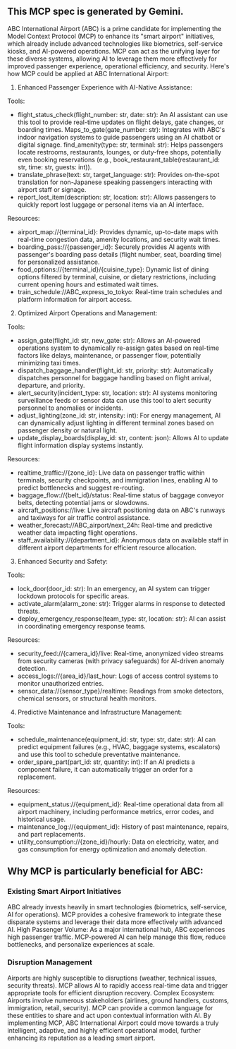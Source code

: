 
## This MCP spec is generated by Gemini.

ABC International Airport (ABC) is a prime candidate for implementing the Model Context Protocol (MCP) to enhance its "smart airport" initiatives, which already include advanced technologies like biometrics, self-service kiosks, and AI-powered operations. MCP can act as the unifying layer for these diverse systems, allowing AI to leverage them more effectively for improved passenger experience, operational efficiency, and security.
Here's how MCP could be applied at ABC International Airport:

1. Enhanced Passenger Experience with AI-Native Assistance:

Tools:
- flight_status_check(flight_number: str, date: str): An AI assistant can use this tool to provide real-time updates on flight delays, gate changes, or boarding times.
Maps_to_gate(gate_number: str): Integrates with ABC's indoor navigation systems to guide passengers using an AI chatbot or digital signage.
find_amenity(type: str, terminal: str): Helps passengers locate restrooms, restaurants, lounges, or duty-free shops, potentially even booking reservations (e.g., book_restaurant_table(restaurant_id: str, time: str, guests: int)).
- translate_phrase(text: str, target_language: str): Provides on-the-spot translation for non-Japanese speaking passengers interacting with airport staff or signage.
- report_lost_item(description: str, location: str): Allows passengers to quickly report lost luggage or personal items via an AI interface.

Resources:
- airport_map://{terminal_id}: Provides dynamic, up-to-date maps with real-time congestion data, amenity locations, and security wait times.
- boarding_pass://{passenger_id}: Securely provides AI agents with passenger's boarding pass details (flight number, seat, boarding time) for personalized assistance.
- food_options://{terminal_id}/{cuisine_type}: Dynamic list of dining options filtered by terminal, cuisine, or dietary restrictions, including current opening hours and estimated wait times.
- train_schedule://ABC_express_to_tokyo: Real-time train schedules and platform information for airport access.

2. Optimized Airport Operations and Management:

Tools:
- assign_gate(flight_id: str, new_gate: str): Allows an AI-powered operations system to dynamically re-assign gates based on real-time factors like delays, maintenance, or passenger flow, potentially minimizing taxi times.
- dispatch_baggage_handler(flight_id: str, priority: str): Automatically dispatches personnel for baggage handling based on flight arrival, departure, and priority.
- alert_security(incident_type: str, location: str): AI systems monitoring surveillance feeds or sensor data can use this tool to alert security personnel to anomalies or incidents.
- adjust_lighting(zone_id: str, intensity: int): For energy management, AI can dynamically adjust lighting in different terminal zones based on passenger density or natural light.
- update_display_boards(display_id: str, content: json): Allows AI to update flight information display systems instantly.

Resources:
- realtime_traffic://{zone_id}: Live data on passenger traffic within terminals, security checkpoints, and immigration lines, enabling AI to predict bottlenecks and suggest re-routing.
- baggage_flow://{belt_id}/status: Real-time status of baggage conveyor belts, detecting potential jams or slowdowns.
- aircraft_positions://live: Live aircraft positioning data on ABC's runways and taxiways for air traffic control assistance.
- weather_forecast://ABC_airport/next_24h: Real-time and predictive weather data impacting flight operations.
- staff_availability://{department_id}: Anonymous data on available staff in different airport departments for efficient resource allocation.

3. Enhanced Security and Safety:

Tools:
- lock_door(door_id: str): In an emergency, an AI system can trigger lockdown protocols for specific areas.
- activate_alarm(alarm_zone: str): Trigger alarms in response to detected threats.
- deploy_emergency_response(team_type: str, location: str): AI can assist in coordinating emergency response teams.

Resources:
- security_feed://{camera_id}/live: Real-time, anonymized video streams from security cameras (with privacy safeguards) for AI-driven anomaly detection.
- access_logs://{area_id}/last_hour: Logs of access control systems to monitor unauthorized entries.
- sensor_data://{sensor_type}/realtime: Readings from smoke detectors, chemical sensors, or structural health monitors.

4. Predictive Maintenance and Infrastructure Management:

Tools:
- schedule_maintenance(equipment_id: str, type: str, date: str): AI can predict equipment failures (e.g., HVAC, baggage systems, escalators) and use this tool to schedule preventative maintenance.
- order_spare_part(part_id: str, quantity: int): If an AI predicts a component failure, it can automatically trigger an order for a replacement.

Resources:
- equipment_status://{equipment_id}: Real-time operational data from all airport machinery, including performance metrics, error codes, and historical usage.
- maintenance_log://{equipment_id}: History of past maintenance, repairs, and part replacements.
- utility_consumption://{zone_id}/hourly: Data on electricity, water, and gas consumption for energy optimization and anomaly detection.

## Why MCP is particularly beneficial for ABC:

### Existing Smart Airport Initiatives

ABC already invests heavily in smart technologies (biometrics, self-service, AI for operations). MCP provides a cohesive framework to integrate these disparate systems and leverage their data more effectively with advanced AI.
High Passenger Volume: As a major international hub, ABC experiences high passenger traffic. MCP-powered AI can help manage this flow, reduce bottlenecks, and personalize experiences at scale.

### Disruption Management

Airports are highly susceptible to disruptions (weather, technical issues, security threats). MCP allows AI to rapidly access real-time data and trigger appropriate tools for efficient disruption recovery.
Complex Ecosystem: Airports involve numerous stakeholders (airlines, ground handlers, customs, immigration, retail, security). MCP can provide a common language for these entities to share and act upon contextual information with AI.
By implementing MCP, ABC International Airport could move towards a truly intelligent, adaptive, and highly efficient operational model, further enhancing its reputation as a leading smart airport.
